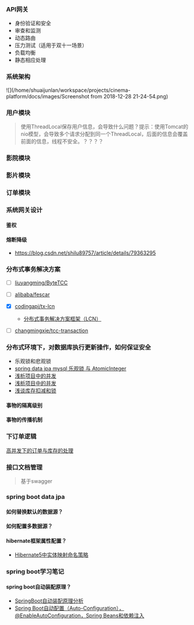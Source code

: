 ### API网关
* 身份验证和安全
* 审查和监测
* 动态路由
* 压力测试（适用于双十一场景）
* 负载均衡
* 静态相应处理

### 系统架构
![](/home/shuaijunlan/workspace/projects/cinema-platform/docs/images/Screenshot from 2018-12-28 21-24-54.png)

### 用户模块
> 使用ThreadLocal保存用户信息，会导致什么问题？提示：使用Tomcat的nio模型，会导致多个请求分配到同一个ThreadLocal，后面的信息会覆盖前面的信息，线程不安全。？？？？
### 影院模块
### 影片模块
### 订单模块


### 系统网关设计

#### 鉴权
#### 熔断降级
* https://blog.csdn.net/shilu89757/article/details/79363295

### 分布式事务解决方案

- [ ] [liuyangming/ByteTCC](https://github.com/liuyangming/ByteTCC)

- [ ] [alibaba/fescar](https://github.com/alibaba/fescar)

- [x] [codingapi/tx-lcn](https://github.com/codingapi/tx-lcn)

    * [分布式事务解决方案框架（LCN）](https://www.jianshu.com/p/73beee3c70e9)

- [ ] [changmingxie/tcc-transaction](https://github.com/changmingxie/tcc-transaction)

### 分布式环境下，对数据库执行更新操作，如何保证安全
* 乐观锁和悲观锁
* [spring data jpa mysql 乐观锁 与 AtomicInteger](https://blog.csdn.net/silyvin/article/details/75078694)
* [浅析项目中的并发](https://www.cnkirito.moe/concurrent-in-project/)
* [浅析项目中的并发](https://blog.csdn.net/qq315737546/article/details/76850173)
* [浅谈库存扣减和锁](https://blog.csdn.net/qq315737546/article/details/76850173)
#### 事物的隔离级别
#### 事物的传播机制

### 下订单逻辑
[高并发下的订单与库存的处理](https://blog.csdn.net/linzhiqiang0316/article/details/83279978)
### 接口文档管理
> 基于swagger

### spring boot data jpa
#### 如何替换默认的数据源？
#### 如何配置多数据源？
#### hibernate框架属性配置？
* [Hibernate5中实体映射命名策略](https://blog.csdn.net/J080624/article/details/84790421)


### spring boot学习笔记
#### spring boot自动装配原理？
* [SpringBoot自动装配原理分析](https://blog.csdn.net/Dongguabai/article/details/80865599)
* [Spring Boot自动配置（Auto-Configuration），@EnableAutoConfiguration，Spring Beans和依赖注入](https://blog.csdn.net/zyhlwzy/article/details/78744201)
